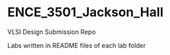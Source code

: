 # ENCE_3501_Jackson_Hall
VLSI Design Submission Repo

Labs written in README files of each lab folder
